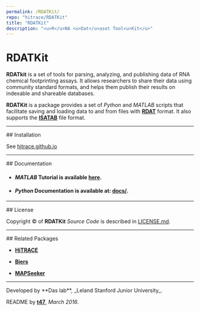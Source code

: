```yaml
---
permalink: /RDATKit/
repo: "hitrace/RDATKit"
title: "RDATKit"
description: "<u>R</u>NA <u>Dat</u>aset Tool<u>Kit</u>"
---
```



# RDATKit

**RDATkit** is a set of tools for parsing, analyzing, and publishing data of RNA chemical footprinting assays. It allows researchers to share their data using community standard formats, and helps them publish their results on indexable and shareable databases.

**RDATKit** is a package provides a set of *Python* and *MATLAB* scripts that facilitate saving and loading data to and from files with [**RDAT**](https://rmdb.stanford.edu/deposit/specs/) format. It also supports the [**ISATAB**](http://ribosnitch.bio.unc.edu/snrnasm/) file format.

<hr/>
## Installation

See [hitrace.github.io](https://hitrace.github.io/RDATKit/install/)

<hr/>
## Documentation

* #### *MATLAB* Tutorial is available [**here**](https://hitrace.github.io/HiTRACE/tutorial/step_9/).

* #### *Python* Documentation is available at: [**docs/**](https://hitrace.github.io/RDATKit/docs/).

<hr/>
## License

Copyright &copy; of **RDATKit** _Source Code_ is described in [LICENSE.md](https://github.com/hitrace/RDATKit/blob/master/LICENSE.md).

<hr/>
## Related Packages

* [**HiTRACE**](/HiTRACE/)

* [**Biers**](/Biers/)

* [**MAPSeeker**](/MAPseeker/)

<hr/>
Developed by **Das lab**, _Leland Stanford Junior University_.

README by [**t47**](http://t47.io/), *March 2016*.
